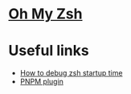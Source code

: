 # [Oh My Zsh](https://github.com/ohmyzsh/ohmyzsh)

# Useful links
- [How to debug zsh startup time](http://jb-blog.readthedocs.io/en/latest/posts/0032-debugging-zsh-startup-time.html)
- [PNPM plugin](https://github.com/ntnyq/omz-plugin-pnpm)